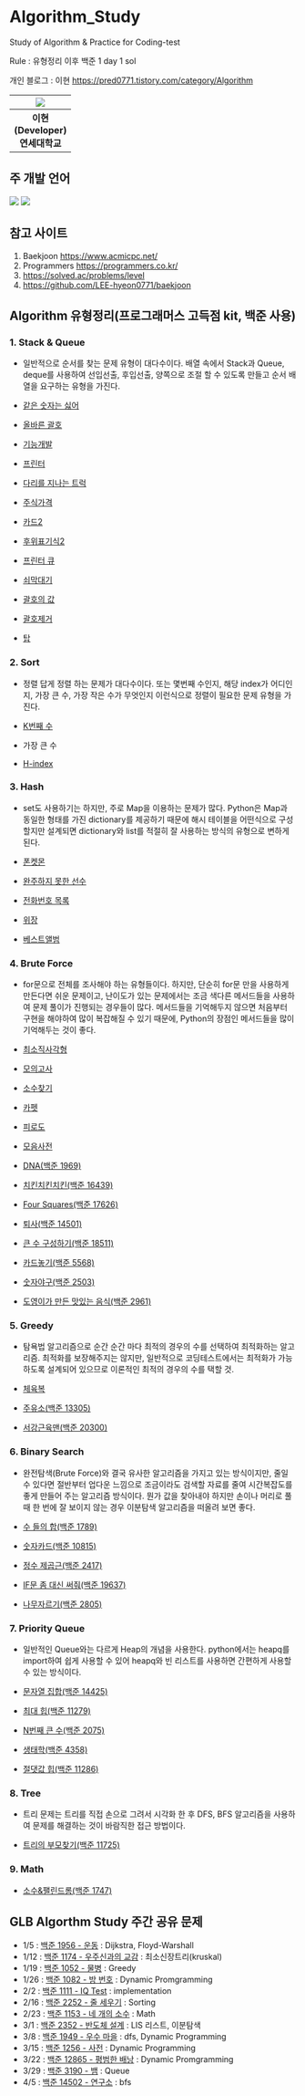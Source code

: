 # Algorithm_Study
Study of Algorithm & Practice for Coding-test

Rule : 유형정리 이후 백준 1 day 1 sol

개인 블로그 : 
이현 https://pred0771.tistory.com/category/Algorithm



| ![](https://github.com/LEE-Hyeon0771.png) |
| :--------------------------------------: | 
|             **이현<br>(Developer)<br>연세대학교**              |  

## 주 개발 언어
<img src="https://img.shields.io/badge/Java-007396?style=flat&logo=Java&logoColor=white" /> <img src="https://img.shields.io/badge/Python-1572B6?style=flat&logo=Python&logoColor=white" />

## 참고 사이트
1. Baekjoon <https://www.acmicpc.net/>
2. Programmers <https://programmers.co.kr/>
3. https://solved.ac/problems/level
4. https://github.com/LEE-hyeon0771/baekjoon



## Algorithm 유형정리(프로그래머스 고득점 kit, 백준 사용)
### 1. Stack & Queue
- 일반적으로 순서를 찾는 문제 유형이 대다수이다. 배열 속에서 Stack과 Queue, deque를 사용하여 선입선출, 후입선출, 양쪽으로 조절 할 수 있도록 만들고 순서 배열을 요구하는 유형을 가진다.

- [같은 숫자는 싫어](https://pred0771.tistory.com/96)
- [올바른 괄호](https://pred0771.tistory.com/97)
- [기능개발](https://pred0771.tistory.com/98)
- [프린터](https://pred0771.tistory.com/99)
- [다리를 지나는 트럭](https://pred0771.tistory.com/101)
- [주식가격](https://pred0771.tistory.com/102)
- [카드2](https://pred0771.tistory.com/162)
- [후위표기식2](https://pred0771.tistory.com/163)
- [프린터 큐](https://pred0771.tistory.com/164)
- [쇠막대기](https://pred0771.tistory.com/165)
- [괄호의 값](https://pred0771.tistory.com/166)
- [괄호제거](https://pred0771.tistory.com/167)
- [탑](https://pred0771.tistory.com/168)

### 2. Sort
- 정렬 답게 정렬 하는 문제가 대다수이다. 또는 몇번째 수인지, 해당 index가 어디인지, 가장 큰 수, 가장 작은 수가 무엇인지 이런식으로 정렬이 필요한 문제 유형을 가진다.

- [K번째 수](https://pred0771.tistory.com/109)
- 가장 큰 수 
- [H-index](https://pred0771.tistory.com/108)

### 3. Hash
- set도 사용하기는 하지만, 주로 Map을 이용하는 문제가 많다. Python은 Map과 동일한 형태를 가진 dictionary를 제공하기 때문에 해시 테이블을 어떤식으로 구성할지만 설계되면 dictionary와 list를 적절히 잘 사용하는 방식의 유형으로 변하게 된다.

- [폰켓몬](https://pred0771.tistory.com/117)
- [완주하지 못한 선수](https://pred0771.tistory.com/118)
- [전화번호 목록](https://pred0771.tistory.com/120)
- [위장](https://pred0771.tistory.com/121)
- [베스트앨범](https://pred0771.tistory.com/123)

### 4. Brute Force
- for문으로 전체를 조사해야 하는 유형들이다. 하지만, 단순히 for문 만을 사용하게 만든다면 쉬운 문제이고, 난이도가 있는 문제에서는 조금 색다른 메서드들을 사용하여 문제 풀이가 진행되는 경우들이 많다. 메서드들을 기억해두지 않으면 처음부터 구현을 해야하여 많이 복잡해질 수 있기 때문에, Python의 장점인 메서드들을 많이 기억해두는 것이 좋다. 

- [최소직사각형](https://pred0771.tistory.com/125)
- [모의고사](https://pred0771.tistory.com/126)
- [소수찾기](https://pred0771.tistory.com/127)
- [카펫](https://pred0771.tistory.com/129)
- [피로도](https://pred0771.tistory.com/128)
- [모음사전](https://pred0771.tistory.com/131)
- [DNA(백준 1969)](https://pred0771.tistory.com/146)
- [치킨치킨치킨(백준 16439)](https://pred0771.tistory.com/147)
- [Four Squares(백준 17626)](https://pred0771.tistory.com/148)
- [퇴사(백준 14501)](https://pred0771.tistory.com/149)
- [큰 수 구성하기(백준 18511)](https://pred0771.tistory.com/151)
- [카드놓기(백준 5568)](https://pred0771.tistory.com/152)
- [숫자야구(백준 2503)](https://pred0771.tistory.com/153)
- [도영이가 만든 맛있는 음식(백준 2961)](https://pred0771.tistory.com/155)

### 5. Greedy
- 탐욕법 알고리즘으로 순간 순간 마다 최적의 경우의 수를 선택하여 최적화하는 알고리즘. 최적화를 보장해주지는 않지만, 일반적으로 코딩테스트에서는 최적화가 가능하도록 설계되어 있으므로 이론적인 최적의 경우의 수를 택할 것.

- [체육복](https://pred0771.tistory.com/135)
- [주유소(백준 13305)](https://pred0771.tistory.com/177)
- [서강근육맨(백준 20300)](https://pred0771.tistory.com/178)

### 6. Binary Search
- 완전탐색(Brute Force)와 결국 유사한 알고리즘을 가지고 있는 방식이지만, 줄일 수 있다면 절반부터 업다운 느낌으로 조금이라도 검색할 자료를 줄여 시간복잡도를 좋게 만들어 주는 알고리즘 방식이다. 뭔가 값을 찾아내야 하지만 손이나 머리로 풀 때 한 번에 잘 보이지 않는 경우 이분탐색 알고리즘을 떠올려 보면 좋다.

- [수 들의 합(백준 1789)](https://pred0771.tistory.com/156)
- [숫자카드(백준 10815)](https://pred0771.tistory.com/157)
- [정수 제곱근(백준 2417)](https://pred0771.tistory.com/158)
- [IF문 좀 대신 써줘(백준 19637)](https://pred0771.tistory.com/159)
- [나무자르기(백준 2805)](https://pred0771.tistory.com/160)

### 7. Priority Queue
- 일반적인 Queue와는 다르게 Heap의 개념을 사용한다. python에서는 heapq를 import하여 쉽게 사용할 수 있어 heapq와 빈 리스트를 사용하면 간편하게 사용할 수 있는 방식이다.

- [문자열 집합(백준 14425)](https://pred0771.tistory.com/169)
- [최대 힙(백준 11279)](https://pred0771.tistory.com/170)
- [N번째 큰 수(백준 2075)](https://pred0771.tistory.com/171)
- [생태학(백준 4358)](https://pred0771.tistory.com/173)
- [절댓값 힙(백준 11286)](https://pred0771.tistory.com/174)

### 8. Tree
- 트리 문제는 트리를 직접 손으로 그려서 시각화 한 후 DFS, BFS 알고리즘을 사용하여 문제를 해결하는 것이 바람직한 접근 방법이다.

- [트리의 부모찾기(백준 11725)](https://pred0771.tistory.com/176)

### 9. Math

- [소수&팰린드롬(백준 1747)](https://pred0771.tistory.com/179)

## GLB Algorthm Study 주간 공유 문제
- 1/5 : [백준 1956 - 운동](https://pred0771.tistory.com/214) : Dijkstra, Floyd-Warshall
- 1/12 : [백준 1174 - 우주신과의 교감](https://pred0771.tistory.com/217) : 최소신장트리(kruskal)
- 1/19 : [백준 1052 - 물병](https://pred0771.tistory.com/218) : Greedy
- 1/26 : [백준 1082 - 방 번호](https://pred0771.tistory.com/221) : Dynamic Promgramming
- 2/2  : [백준 1111 - IQ Test](https://pred0771.tistory.com/227) : implementation
- 2/16 : [백준 2252 - 줄 세우기](https://pred0771.tistory.com/232) : Sorting
- 2/23 : [백준 1153 - 네 개의 소수](https://pred0771.tistory.com/233) : Math
- 3/1 : [백준 2352 - 반도체 설계](https://pred0771.tistory.com/234) : LIS 리스트, 이분탐색
- 3/8 : [백준 1949 - 우수 마을](https://pred0771.tistory.com/235) : dfs, Dynamic Programming
- 3/15 : [백준 1256 - 사전](https://pred0771.tistory.com/236) : Dynamic Programming
- 3/22 : [백준 12865 - 평범한 배낭](https://pred0771.tistory.com/238) : Dynamic Promgramming
- 3/29 : [백준 3190 - 뱀](https://pred0771.tistory.com/240) : Queue
- 4/5 : [백준 14502 - 연구소](https://pred0771.tistory.com/242) : bfs
